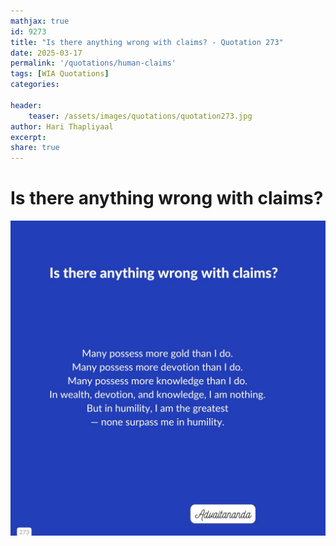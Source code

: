 ```yaml
---
mathjax: true
id: 9273
title: "Is there anything wrong with claims? - Quotation 273"
date: 2025-03-17
permalink: '/quotations/human-claims'
tags: [WIA Quotations] 
categories: 

header:
    teaser: /assets/images/quotations/quotation273.jpg
author: Hari Thapliyaal 
excerpt:
share: true 
---
```


# Is there anything wrong with claims?

![Is there anything wrong with claims?](/assets/images/quotations/quotation273.jpg)
